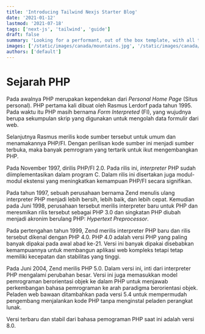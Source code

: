 ```yaml
---
title: 'Introducing Tailwind Nexjs Starter Blog'
date: '2021-01-12'
lastmod: '2021-07-18'
tags: ['next-js', 'tailwind', 'guide']
draft: false
summary: 'Looking for a performant, out of the box template, with all the best in web technology to support your blogging needs? Checkout the Tailwind Nextjs Starter Blog template.'
images: ['/static/images/canada/mountains.jpg', '/static/images/canada/toronto.jpg']
authors: ['default']
---
```


# Sejarah PHP

Pada awalnya PHP merupakan kependekan dari _Personal Home Page_ (Situs personal). PHP pertama kali dibuat oleh Rasmus Lerdorf pada tahun 1995. Pada waktu itu PHP masih bernama _Form Interpreted_ (FI), yang wujudnya berupa sekumpulan skrip yang digunakan untuk mengolah data formulir dari web.

Selanjutnya Rasmus merilis kode sumber tersebut untuk umum dan menamakannya PHP/FI. Dengan perilisan kode sumber ini menjadi sumber terbuka, maka banyak pemrogram yang tertarik untuk ikut mengembangkan PHP.

Pada November 1997, dirilis PHP/FI 2.0. Pada rilis ini, _interpreter_ PHP sudah diimplementasikan dalam program C. Dalam rilis ini disertakan juga modul-modul ekstensi yang meningkatkan kemampuan PHP/FI secara signifikan.

Pada tahun 1997, sebuah perusahaan bernama Zend menulis ulang interpreter PHP menjadi lebih bersih, lebih baik, dan lebih cepat. Kemudian pada Juni 1998, perusahaan tersebut merilis interpreter baru untuk PHP dan meresmikan rilis tersebut sebagai PHP 3.0 dan singkatan PHP diubah menjadi akronim berulang PHP: _Hypertext_ _Preprocessor_.

Pada pertengahan tahun 1999, Zend merilis interpreter PHP baru dan rilis tersebut dikenal dengan PHP 4.0. PHP 4.0 adalah versi PHP yang paling banyak dipakai pada awal abad ke-21. Versi ini banyak dipakai disebabkan kemampuannya untuk membangun aplikasi web kompleks tetapi tetap memiliki kecepatan dan stabilitas yang tinggi.

Pada Juni 2004, Zend merilis PHP 5.0. Dalam versi ini, inti dari interpreter PHP mengalami perubahan besar. Versi ini juga memasukkan model pemrograman berorientasi objek ke dalam PHP untuk menjawab perkembangan bahasa pemrograman ke arah paradigma berorientasi objek. Peladen web bawaan ditambahkan pada versi 5.4 untuk mempermudah pengembang menjalankan kode PHP tanpa menginstal peladen perangkat lunak.

Versi terbaru dan stabil dari bahasa pemograman PHP saat ini adalah versi 8.0.

